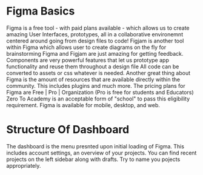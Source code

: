 # Figma Basics

Figma is a free tool - with paid plans available - which allows us to create amazing User Interfaces, prototypes, all in a collaborative environemnt centered around going from design files to code!
Figjam is another tool within Figma which allows user to create diagrams on the fly for brainstorming
Figma and Figjam are just amazing for getting feedback.
Components are very powerful features that let us prototype app functionality and reuse them throughout a design file
All code can be converted to assets or css whatever is needed.
Another great thing about Figma is the amount of resources that are available directly within the community. This includes plugins and much more.
The pricing plans for Figma are Free | Pro | Organization (Pro is free for students and Educators) Zero To Academy is an acceptable form of "school" to pass this eligibility requirement.
Figma is available for mobile, desktop, and web.

# Structure Of Dashboard
The dashboard is the menu presnted upon initial loading of Figma. This includes account settings, an overview of your projects. You can find recent projects on the left sidebar along with drafts. Try to name you pojects appropriately.

